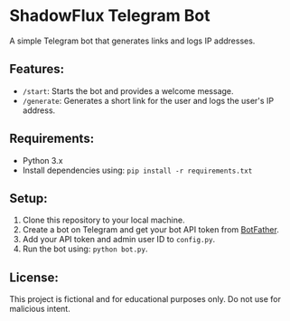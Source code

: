 # ShadowFlux Telegram Bot

A simple Telegram bot that generates links and logs IP addresses.

## Features:
- `/start`: Starts the bot and provides a welcome message.
- `/generate`: Generates a short link for the user and logs the user's IP address.

## Requirements:
- Python 3.x
- Install dependencies using: `pip install -r requirements.txt`

## Setup:
1. Clone this repository to your local machine.
2. Create a bot on Telegram and get your bot API token from [BotFather](https://core.telegram.org/bots#botfather).
3. Add your API token and admin user ID to `config.py`.
4. Run the bot using: `python bot.py`.

## License:
This project is fictional and for educational purposes only. Do not use for malicious intent.

